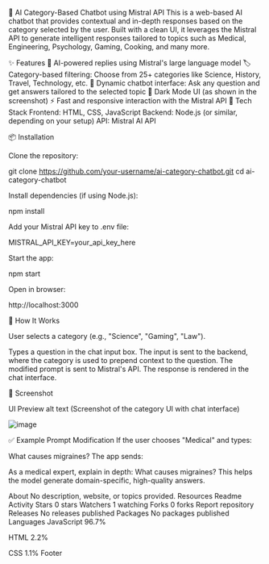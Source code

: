 🧠 AI Category-Based Chatbot using Mistral API
This is a web-based AI chatbot that provides contextual and in-depth responses based on the category selected by the user. Built with a clean UI, it leverages the Mistral API to generate intelligent responses tailored to topics such as Medical, Engineering, Psychology, Gaming, Cooking, and many more.

✨ Features
🧠 AI-powered replies using Mistral's large language model
🏷️ Category-based filtering: Choose from 25+ categories like Science, History, Travel, Technology, etc.
💬 Dynamic chatbot interface: Ask any question and get answers tailored to the selected topic
🌙 Dark Mode UI (as shown in the screenshot)
⚡ Fast and responsive interaction with the Mistral API
🚀 Tech Stack
Frontend: HTML, CSS, JavaScript
Backend: Node.js (or similar, depending on your setup)
API: Mistral AI API

📦 Installation

Clone the repository:

git clone https://github.com/your-username/ai-category-chatbot.git
cd ai-category-chatbot

Install dependencies (if using Node.js):

npm install

Add your Mistral API key to .env file:

MISTRAL_API_KEY=your_api_key_here

Start the app:

npm start

Open in browser:

http://localhost:3000

🧩 How It Works

User selects a category (e.g., "Science", "Gaming", "Law").

Types a question in the chat input box.
The input is sent to the backend, where the category is used to prepend context to the question.
The modified prompt is sent to Mistral's API.
The response is rendered in the chat interface.

📸 Screenshot

UI Preview
alt text (Screenshot of the category UI with chat interface)

![image](https://github.com/user-attachments/assets/a48514f0-b621-4446-a23b-7cdffbc39359)

✅ Example Prompt Modification
If the user chooses "Medical" and types:

What causes migraines?
The app sends:

As a medical expert, explain in depth: What causes migraines?
This helps the model generate domain-specific, high-quality answers.

About
No description, website, or topics provided.
Resources
 Readme
 Activity
Stars
 0 stars
Watchers
 1 watching
Forks
 0 forks
Report repository
Releases
No releases published
Packages
No packages published
Languages
JavaScript
96.7%
 
HTML
2.2%
 
CSS
1.1%
Footer

